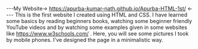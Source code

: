 ---My Website-> https://apurba-kumar-nath.github.io/Apurba-HTML-1st/  <- ---
This is the first website I created using HTML and CSS. I have learned some basics by reading beginners books, watching some beginner friendly YouTube videos and by watching some examples given in some websites like https://www.w3schools.com/ . Here, you will see some pictures I took by mobile phones. I've designed the page in a minimalistic way.
